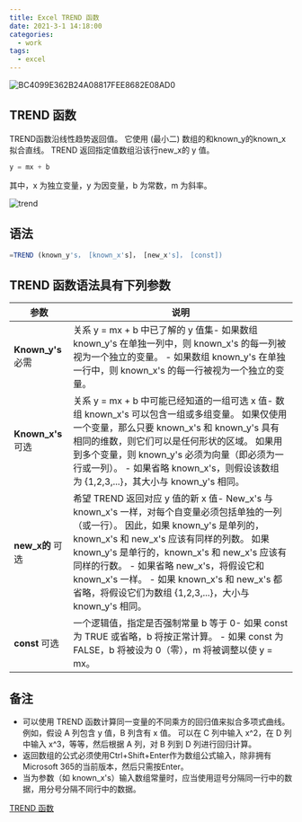 ```yaml
---
title: Excel TREND 函数
date: 2021-3-1 14:18:00
categories:
  - work
tags:
  - excel
---
```


![BC4099E362B24A08817FEE8682E08AD0](https://gitee.com/snowyan/image/raw/master/md/BC4099E362B24A08817FEE8682E08AD0.jpg)
<!-- more -->

## TREND 函数 

TREND函数沿线性趋势返回值。 它使用 (最小二) 数组的和known_y的known_x拟合直线。 TREND 返回指定值数组沿该行new_x的 y 值。

```js
y = mx + b
```

其中，x 为独立变量，y 为因变量，b 为常数，m 为斜率。

![trend](https://gitee.com/snowyan/image/raw/master/md/trend.png)

## 语法

```js
=TREND (known_y's， [known_x's]， [new_x's]， [const])
```
## TREND 函数语法具有下列参数

|           参数           |                                                                                                                                                                                                                                                       说明                                                                                                                                                                                                                                                       |
| -------------------------- | ----------------------------------------------------------------------------------------------------------------------------------------------------------------------------------------------------------------------------------------------------------------------------------------------------------------------------------------------------------------------------------------------------------------------------------------------------------------------------------------------------------------- |
| **Known_y's**   必需 | 关系 y = mx + b 中已了解的 y 值集- 如果数组 known\_y's 在单独一列中，则 known\_x's 的每一列被视为一个独立的变量。    - 如果数组 known\_y's 在单独一行中，则 known\_x's 的每一行被视为一个独立的变量。                                                                                                                                                                                                                                                         |
| **Known_x's**   可选 | 关系 y = mx + b 中可能已经知道的一组可选 x 值- 数组 known\_x's 可以包含一组或多组变量。 如果仅使用一个变量，那么只要 known\_x's 和 known\_y's 具有相同的维数，则它们可以是任何形状的区域。 如果用到多个变量，则 known\_y's 必须为向量（即必须为一行或一列）。    - 如果省略 known\_x's，则假设该数组为 {1,2,3,...}，其大小与 known\_y's 相同。                                                                           |
| **new_x的**   可选    | 希望 TREND 返回对应 y 值的新 x 值- New\_x's 与 known\_x's 一样，对每个自变量必须包括单独的一列（或一行）。 因此，如果 known\_y's 是单列的，known\_x's 和 new\_x's 应该有同样的列数。 如果 known\_y's 是单行的，known\_x's 和 new\_x's 应该有同样的行数。    - 如果省略 new\_x's，将假设它和 known\_x's 一样。    - 如果 known\_x's 和 new\_x's 都省略，将假设它们为数组 {1,2,3,...}，大小与 known_y's 相同。 |
| **const**   可选        | 一个逻辑值，指定是否强制常量 b 等于 0- 如果 const 为 TRUE 或省略，b 将按正常计算。    - 如果 const 为 FALSE，b 将被设为 0（零），m 将被调整以使 y = mx。     |

## 备注

- 可以使用 TREND 函数计算同一变量的不同乘方的回归值来拟合多项式曲线。 例如，假设 A 列包含 y 值，B 列含有 x 值。 可以在 C 列中输入 x^2，在 D 列中输入 x^3，等等，然后根据 A 列，对 B 列到 D 列进行回归计算。
- 返回数组的公式必须使用Ctrl+Shift+Enter作为数组公式输入，除非拥有Microsoft 365的当前版本，然后只需按Enter。
- 当为参数（如 known_x's）输入数组常量时，应当使用逗号分隔同一行中的数据，用分号分隔不同行中的数据。


[TREND 函数](https://support.microsoft.com/zh-cn/office/trend-%E5%87%BD%E6%95%B0-e2f135f0-8827-4096-9873-9a7cf7b51ef1)